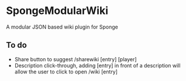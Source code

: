 # SpongeModularWiki
A modular JSON based wiki plugin for Sponge

## To do
- Share button to suggest /sharewiki [entry] [player]
- Description click-through, adding [entry] in front of a description will allow the user to click to open /wiki [entry]
